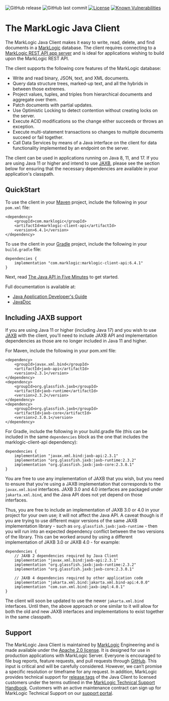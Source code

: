 ![GitHub release](https://img.shields.io/github/release/marklogic/java-client-api.svg)
![GitHub last commit](https://img.shields.io/github/last-commit/marklogic/java-client-api.svg)
[![License](https://img.shields.io/badge/License-Apache%202.0-blue.svg)](https://opensource.org/licenses/Apache-2.0)
[![Known Vulnerabilities](https://snyk.io/test/github/marklogic/java-client-api/badge.svg)](https://snyk.io/test/github/marklogic/java-client-api)

# The MarkLogic Java Client

The MarkLogic Java Client makes it easy to write, read, delete, and find documents
in a [MarkLogic](http://developer.marklogic.com/) database. The client requires connecting to a 
[MarkLogic REST API app server](https://docs.marklogic.com/guide/rest-dev) and is ideal for applications wishing to 
build upon the MarkLogic REST API. 

The client supports the following core features of the MarkLogic database:

*  Write and read binary, JSON, text, and XML documents.
*  Query data structure trees, marked-up text, and all the hybrids in between those extremes.
*  Project values, tuples, and triples from hierarchical documents and aggregate over them.
*  Patch documents with partial updates.
*  Use Optimistic Locking to detect contention without creating locks on the server.
*  Execute ACID modifications so the change either succeeds or throws an exception.
*  Execute multi-statement transactions so changes to multiple documents succeed or fail together.
*  Call Data Services by means of a Java interface on the client for data functionality 
implemented by an endpoint on the server.

The client can be used in applications running on Java 8, 11, and 17. If you are using Java 11 or higher and intend
to use [JAXB](https://docs.oracle.com/javase/tutorial/jaxb/intro/), please see the section below for ensuring that the
necessary dependencies are available in your application's classpath.

## QuickStart

To use the client in your [Maven](https://maven.apache.org/) project, include the following in your `pom.xml` file:

    <dependency>
        <groupId>com.marklogic</groupId>
        <artifactId>marklogic-client-api</artifactId>
        <version>6.4.1</version>
    </dependency>

To use the client in your [Gradle](https://gradle.org/) project, include the following in your `build.gradle` file:

    dependencies {
        implementation "com.marklogic:marklogic-client-api:6.4.1"
    }

Next, read [The Java API in Five Minutes](http://developer.marklogic.com/try/java/index) to get started.

Full documentation is available at:

* [Java Application Developer's Guide](http://docs.marklogic.com/guide/java)
* [JavaDoc](http://docs.marklogic.com/javadoc/client/index.html)

## Including JAXB support 

If you are using Java 11 or higher (including Java 17) and you wish to use [JAXB](https://docs.oracle.com/javase/tutorial/jaxb/intro/)
with the client, you'll need to include JAXB API and implementation dependencies as those are no 
longer included in Java 11 and higher.

For Maven, include the following in your pom.xml file:

    <dependency>
        <groupId>javax.xml.bind</groupId>
        <artifactId>jaxb-api</artifactId>
        <version>2.3.1</version>
    </dependency>
    <dependency>
        <groupId>org.glassfish.jaxb</groupId>
        <artifactId>jaxb-runtime</artifactId>
        <version>2.3.2</version>
    </dependency>
    <dependency>
        <groupId>org.glassfish.jaxb</groupId>
        <artifactId>jaxb-core</artifactId>
        <version>2.3.0.1</version>
    </dependency>

For Gradle, include the following in your build.gradle file (this can be included in the same `dependencies` block 
as the one that includes the marklogic-client-api dependency):

    dependencies {
        implementation "javax.xml.bind:jaxb-api:2.3.1"
        implementation "org.glassfish.jaxb:jaxb-runtime:2.3.2"
        implementation "org.glassfish.jaxb:jaxb-core:2.3.0.1"
    }

You are free to use any implementation of JAXB that you wish, but you need to ensure that you're using a JAXB 
implementation that corresponds to the `javax.xml.bind` interfaces. JAXB 3.0 and 4.0 interfaces are packaged under 
`jakarta.xml.bind`, and the Java API does not yet depend on those interfaces. 

Thus, you are free to include an implementation of JAXB 3.0 or 4.0 in your project for your own use; it will not 
affect the Java API. A caveat though is if you are trying to use different major versions of the same JAXB 
implementation library - such as `org.glassfish.jaxb:jaxb-runtime` - then you will run into an expected dependency 
conflict between the two versions of the library. This can be worked around by using a different implementation of 
JAXB 3.0 or JAXB 4.0 - for example:

    dependencies {
        // JAXB 2 dependencies required by Java Client
        implementation "javax.xml.bind:jaxb-api:2.3.1"
        implementation "org.glassfish.jaxb:jaxb-runtime:2.3.2"
        implementation "org.glassfish.jaxb:jaxb-core:2.3.0.1"
        
        // JAXB 4 dependencies required by other application code
        implementation "jakarta.xml.bind:jakarta.xml.bind-api:4.0.0"
        implementation "com.sun.xml.bind:jaxb-impl:4.0.1"
    }

The client will soon be updated to use the newer `jakarta.xml.bind` interfaces. Until then, the above approach
or one similar to it will allow for both the old and new JAXB interfaces and implementations to exist together in the
same classpath.

## Support

The MarkLogic Java Client is maintained by [MarkLogic](https://www.marklogic.com/) Engineering and is made available under 
the [Apache 2.0 license](https://github.com/marklogic/java-client-api/blob/master/LICENSE). It is designed for use in production applications with MarkLogic Server. 
Everyone is encouraged to file bug reports, feature requests, and pull requests through [GitHub](https://github.com/marklogic/java-client-api/issues). 
This input is critical and will be carefully considered. However, we can’t promise a specific resolution or timeframe 
for any request. In addition, MarkLogic provides technical support for [release tags](https://github.com/marklogic/java-client-api/releases) of the Java Client to 
licensed customers under the terms outlined in the [MarkLogic Technical Support Handbook](http://www.marklogic.com/files/Mark_Logic_Support_Handbook.pdf). Customers with an 
active maintenance contract can sign up for MarkLogic Technical Support on our [support portal](https://help.marklogic.com/).
